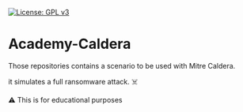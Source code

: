 [![License: GPL v3](https://img.shields.io/badge/License-GPLv3-blue.svg)](https://www.gnu.org/licenses/gpl-3.0)

# Academy-Caldera

Those repositories contains a scenario to be used with Mitre Caldera.

it simulates a full ransomware attack. ☠️

⚠️ This is for educational purposes
